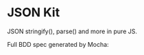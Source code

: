 

# JSON Kit

JSON stringify(), parse() and more in pure JS.





Full BDD spec generated by Mocha:


